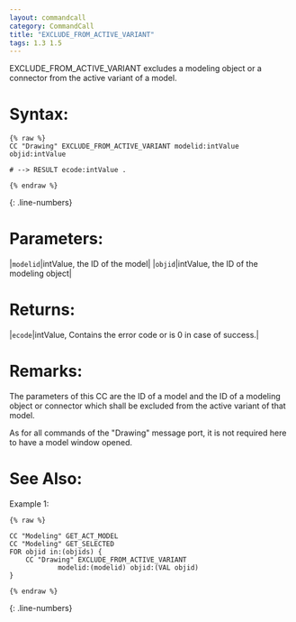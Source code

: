 ```yaml
---
layout: commandcall
category: CommandCall
title: "EXCLUDE_FROM_ACTIVE_VARIANT"
tags: 1.3 1.5
---
```


EXCLUDE_FROM_ACTIVE_VARIANT excludes a modeling object or a connector from the active variant of a model.

# Syntax:  

```adoscript
{% raw %}
CC "Drawing" EXCLUDE_FROM_ACTIVE_VARIANT modelid:intValue objid:intValue

# --> RESULT ecode:intValue .

{% endraw %}
```
{: .line-numbers}

# Parameters:  

|`modelid`|intValue, the ID of the model|
|`objid`|intValue, the ID of the modeling object|

# Returns:  

|`ecode`|intValue, Contains the error code or is 0 in case of success.|


# Remarks:

The parameters of this CC are the ID of a model and the ID of a modeling object or connector which shall be excluded from the active variant of that model.

As for all commands of the "Drawing" message port, it is not required here to have a model window opened.

# See Also:  



Example 1:

```adoscript
{% raw %}

CC "Modeling" GET_ACT_MODEL
CC "Modeling" GET_SELECTED
FOR objid in:(objids) {
    CC "Drawing" EXCLUDE_FROM_ACTIVE_VARIANT
            modelid:(modelid) objid:(VAL objid)
}

{% endraw %}
```
{: .line-numbers}

